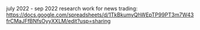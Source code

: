 july 2022 - sep 2022
research work for news trading: 
https://docs.google.com/spreadsheets/d/1TkBkumyQhWEpTP99PT3m7W43frCMaJFfBNfsOyyXXLM/edit?usp=sharing
